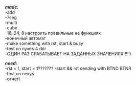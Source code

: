 ***made:***\
-add\
-7seg\
-multi\
-cube\
-16, 24, 8 настроить правильные на функциях\
-конечный автомат\
-make something with rst, start & busy\
-test on nyxes 4 ddr\
-ОДИН РАЗ СРАБАТЫВАЕТ НА ЗАДАННЫХ ЗНАЧЕНИЯХ!!!!!\

***need:***\
-rst = 1, start = 1???????
-start && rst sending with BTND BTNR\
-test on nexys\
-отчет\